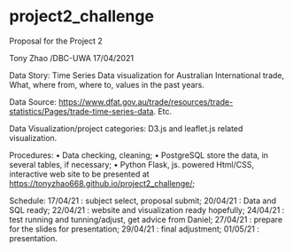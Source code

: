 # project2_challenge

Proposal for the Project 2

Tony Zhao /DBC-UWA  17/04/2021

Data Story: Time Series Data visualization for Australian International trade,
	       What, where from, where to, values in the past years. 
           
Data Source: https://www.dfat.gov.au/trade/resources/trade-statistics/Pages/trade-time-series-data. Etc.

Data Visualization/project categories: D3.js and leaflet.js related visualization. 

Procedures:
•	Data checking, cleaning;
•	PostgreSQL store the data, in several tables, if necessary;
•	Python Flask, js. powered Html/CSS, interactive web site to be presented
    at https://tonyzhao668.github.io/project2_challenge/;

Schedule: 
	17/04/21 : subject select, proposal submit;
	20/04/21 : Data and SQL ready;
	22/04/21 : website and visualization ready hopefully;
	24/04/21 : test running and tunning/adjust, get advice from Daniel;
	27/04/21 : prepare for the slides for presentation;
	29/04/21 : final adjustment;
	01/05/21 : presentation. 
